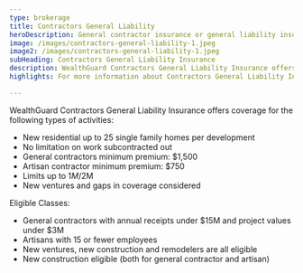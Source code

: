 ```yaml
---
type: brokerage
title: Contractors General Liability
heroDescription: General contractor insurance or general liability insurance for independent contractors helps to protect contractors in the event of bodily injury and property claims.
image: /images/contractors-general-liability-1.jpeg
image2: /images/contractors-general-liability-1.jpeg
subHeading: Contractors General Liability Insurance
description: WealthGuard Contractors General Liability Insurance offers coverage for the small general contractor and artisan performing either commercial or residential work. Our most successful niche is the general contractor who subcontracts out the majority of work, including paper contractors.
highlights: For more information about Contractors General Liability Insurance, contact WealthGuard below.

---
```

<!-- Markdown generator - https://jaspervdj.be/lorem-markdownum/ -->

WealthGuard Contractors General Liability Insurance offers coverage for the following types of activities:

- New residential up to 25 single family homes per development
- No limitation on work subcontracted out
- General contractors minimum premium: $1,500
- Artisan contractor minimum premium: $750
- Limits up to $1M/$2M
- New ventures and gaps in coverage considered

Eligible Classes:

- General contractors with annual receipts under $15M and project values under $3M
- Artisans with 15 or fewer employees
- New ventures, new construction and remodelers are all eligible
- New construction eligible (both for general contractor and artisan)
